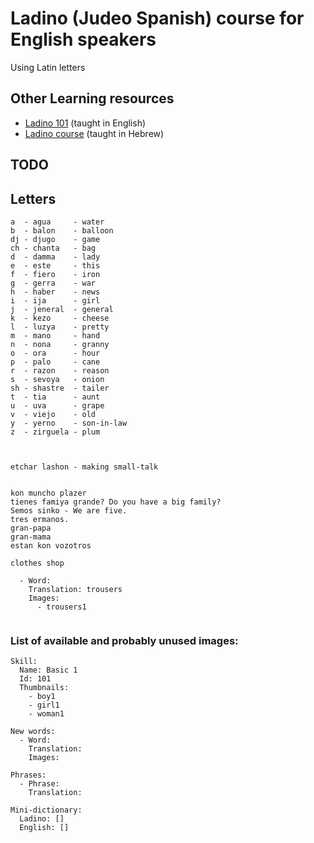 # Ladino (Judeo Spanish) course for English speakers

Using Latin letters

## Other Learning resources

* [Ladino 101](https://www.youtube.com/watch?v=MTgs0VlkP_E&list=PLG7gXVhDoTAKrqy1jGn4QcQ4Mwk6YB8Tc&index=3) (taught in English)
* [Ladino course](https://www.youtube.com/watch?v=H8Pt-AS0ppM&list=PL26BCA5DA78235E0D) (taught in Hebrew)


## TODO

## Letters

```
a  - agua     - water
b  - balon    - balloon
dj - djugo    - game
ch - chanta   - bag
d  - damma    - lady
e  - este     - this
f  - fiero    - iron
g  - gerra    - war
h  - haber    - news
i  - ija      - girl
j  - jeneral  - general
k  - kezo     - cheese
l  - luzya    - pretty
m  - mano     - hand
n  - nona     - granny
o  - ora      - hour
p  - palo     - cane
r  - razon    - reason
s  - sevoya   - onion
sh - shastre  - tailer
t  - tia      - aunt
u  - uva      - grape
v  - viejo    - old
y  - yerno    - son-in-law
z  - zirguela - plum
```

```


etchar lashon - making small-talk


kon muncho plazer
tienes famiya grande? Do you have a big family?
Semos sinko - We are five.
tres ermanos.
gran-papa
gran-mama
estan kon vozotros

clothes shop

  - Word: 
    Translation: trousers
    Images:
      - trousers1


```

### List of available and probably unused images:


```
Skill:
  Name: Basic 1
  Id: 101
  Thumbnails:
    - boy1
    - girl1
    - woman1

New words:
  - Word:
    Translation:
    Images:

Phrases:
  - Phrase:
    Translation:

Mini-dictionary:
  Ladino: []
  English: []
```
